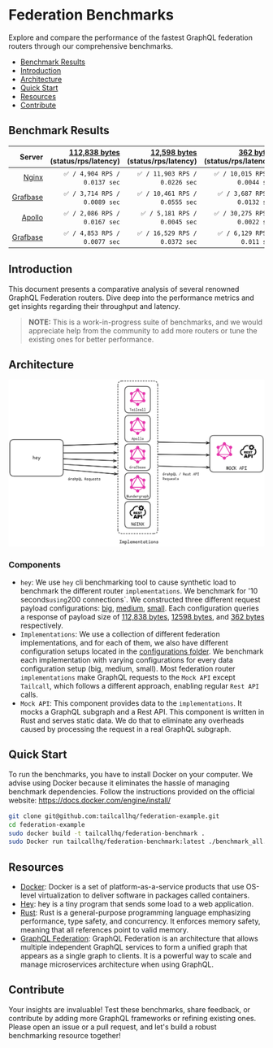 # Federation Benchmarks

Explore and compare the performance of the fastest GraphQL federation routers through our comprehensive benchmarks.

- [Benchmark Results](#benchmark-results)
- [Introduction](#introduction)
- [Architecture](#architecture)
- [Quick Start](#quick-start)
- [Resources](#resources)
- [Contribute](#contribute)

## Benchmark Results

<!-- PERFORMANCE_RESULTS_START -->
| Server | [112,838 bytes](./source/big.json) (status/rps/latency) | [12,598 bytes](./source/medium.json) (status/rps/latency) | [362 bytes](./source/small.json) (status/rps/latency) |
| ---: | ---: | ---: | ---: |
| [Nginx](https://nginx.org/en/) | `✅ / 4,904 RPS / 0.0137 sec` | `✅ / 11,903 RPS / 0.0226 sec` | `✅ / 10,015 RPS / 0.0044 sec` |
| [Grafbase](https://github.com/grafbase/grafbase) | `✅ / 3,714 RPS / 0.0089 sec` | `✅ / 10,461 RPS / 0.0555 sec` | `✅ / 3,687 RPS / 0.0132 sec` |
| [Apollo](https://github.com/apollographql/router) | `✅ / 2,086 RPS / 0.0167 sec` | `✅ / 5,181 RPS / 0.0045 sec` | `✅ / 30,275 RPS / 0.0022 sec` |
| [Grafbase](https://github.com/grafbase/grafbase) | `✅ / 4,853 RPS / 0.0077 sec` | `✅ / 16,529 RPS / 0.0372 sec` | `✅ / 6,129 RPS / 0.011 sec` |
<!-- PERFORMANCE_RESULTS_END -->

## Introduction

This document presents a comparative analysis of several renowned GraphQL Federation routers. Dive deep into the performance metrics and get insights regarding their throughput and latency.

> **NOTE:** This is a work-in-progress suite of benchmarks, and we would appreciate help from the community to add more routers or tune the existing ones for better performance.

## Architecture

![image info](./files/diagram.png)

### Components

* `hey`: We use `hey` cli benchmarking tool to cause synthetic load to benchmark the different router `implementations`. We benchmark for '10 seconds` using `200 connections`. We constructed three different request payload configurations: [big](./scripts/bench-hey-big.json), [medium](./scripts/bench-hey-medium.json), [small](./scripts/bench-hey-small.json). Each configuration queries a response of payload size of [112,838 bytes](./source/big.json), [12598 bytes](./source/medium.json), and [362 bytes](./source/small.json) respectively.
* `Implementations`: We use a collection of different federation implementations, and for each of them, we also have different configuration setups located in the [configurations folder](./configurations/). We benchmark each implementation with varying configurations for every data configuration setup (big, medium, small). Most federation router `implementations` make GraphQL requests to the `Mock API` except `Tailcall`, which follows a different approach, enabling regular `Rest API` calls.
* `Mock API`: This component provides data to the `implementations`. It mocks a GraphQL subgraph and a Rest API. This component is written in Rust and serves static data. We do that to eliminate any overheads caused by processing the request in a real GraphQL subgraph.

## Quick Start

To run the benchmarks, you have to install Docker on your computer. We advise using Docker because it eliminates the hassle of managing benchmark dependencies. Follow the instructions provided on the official website: https://docs.docker.com/engine/install/

```bash
git clone git@github.com:tailcallhq/federation-example.git
cd federation-example
sudo docker build -t tailcallhq/federation-benchmark .
sudo Docker run tailcallhq/federation-benchmark:latest ./benchmark_all.sh
```

## Resources

* [Docker](https://www.docker.com/): Docker is a set of platform-as-a-service products that use OS-level virtualization to deliver software in packages called containers.
* [Hey](https://github.com/rakyll/hey): hey is a tiny program that sends some load to a web application.
* [Rust](https://www.rust-lang.org/): Rust is a general-purpose programming language emphasizing performance, type safety, and concurrency. It enforces memory safety, meaning that all references point to valid memory.
* [GraphQL Federation](https://graphql.com/learn/federated-architecture/): GraphQL Federation is an architecture that allows multiple independent GraphQL services to form a unified graph that appears as a single graph to clients. It is a powerful way to scale and manage microservices architecture when using GraphQL.

## Contribute

Your insights are invaluable! Test these benchmarks, share feedback, or contribute by adding more GraphQL frameworks or refining existing ones. Please open an issue or a pull request, and let's build a robust benchmarking resource together!
